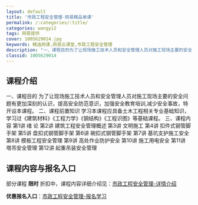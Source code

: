 ```yaml
---
layout: default
title: '市政工程安全管理-网易精品单课'
permalink: /:categories/:title/
categories: wangyi2
tags: 网易提供
cover: 1005629014.jpg
keywords: 精选网课,网易云课堂,市政工程安全管理
description: "一、课程目的为了让现场施工技术人员和安全管理人员对施工现场主要的安全问题有更加深刻的认识，提高安全防范意识，加强安全教育培训,减少安全事故，特开设本课程。二、课程前置知识学习本课程应具备土木"
classid: 1005629014
---
```


## 课程介绍

一、课程目的
      为了让现场施工技术人员和安全管理人员对施工现场主要的安全问题有更加深刻的认识，提高安全防范意识，加强安全教育培训,减少安全事故，特开设本课程。
二、课程前置知识
     学习本课程应具备土木工程相关专业基础知识，学习过《建筑材料》《工程力学》《钢结构》《工程识图》等基础课程。
三、课程内容
第1讲 绪   论
第2讲 建筑工程安全管理概述
第3讲 文明施工
第4讲  扣件式钢管脚手架
第5讲  盘扣式钢管脚手架
第6讲  碗扣式钢管脚手架
第7讲  基坑支护施工安全
第8讲  模板工程安全管理
第9讲  高处作业防护安全
第10讲  施工用电安全
第11讲  塔吊安全管理
第12讲  起重吊装安全管理

## 课程内容与报名入口

部分课程 **限时** 折扣中，课程内容详细介绍见：[市政工程安全管理-详情介绍](https://study.163.com/course/introduction/1005629014.htm?share=1&shareId=1025206652&utm_campaign=share&utm_medium=iphoneShare&utm_source=&utm_u=1025206652)

**优惠报名入口**：[市政工程安全管理-报名学习](https://study.163.com/course/introduction/1005629014.htm?share=1&shareId=1025206652&utm_campaign=share&utm_medium=iphoneShare&utm_source=&utm_u=1025206652)

